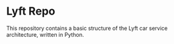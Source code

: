 # Lyft Repo
This repository contains a basic structure of the Lyft car service architecture, written in Python.
